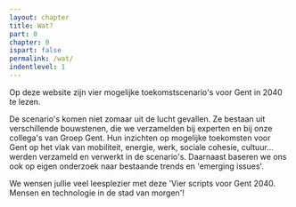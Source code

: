 ```yaml
---
layout: chapter
title: Wat?
part: 0
chapter: 0
ispart: false
permalink: /wat/
indentlevel: 1
---
```

Op deze website zijn vier mogelijke toekomstscenario's voor Gent in 2040 te lezen.

De scenario's komen niet zomaar uit de lucht gevallen. Ze bestaan uit verschillende bouwstenen, die we verzamelden bij experten en bij onze collega's van Groep Gent. 
Hun inzichten op mogelijke toekomsten voor Gent op het vlak van mobiliteit, energie, werk, sociale cohesie, cultuur... werden verzameld en verwerkt in de scenario's. 
Daarnaast baseren we ons ook op eigen onderzoek naar bestaande trends en 'emerging issues'. 

We wensen jullie veel leesplezier met deze 'Vier scripts voor Gent 2040. Mensen en technologie in de stad van morgen'! 
